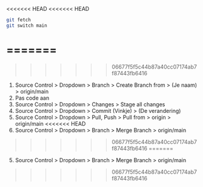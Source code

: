 <<<<<<< HEAD
<<<<<<< HEAD
```bash
git fetch
git switch main
```
=======
=======
>>>>>>> 06677f5f5c44b87a40cc07174ab7f87443fb6416
1. Source Control > Dropdown > Branch > Create Branch from > (Je naam) > origin/main
2. Pas code aan
3. Source Control > Dropdown > Changes > Stage all changes
4. Source Control > Dropdown > Commit (Vinkje) > (De verandering)
5. Source Control > Dropdown > Pull, Push > Pull from > origin > origin/main
<<<<<<< HEAD
5. Source Control > Dropdown > Branch > Merge Branch > origin/main
>>>>>>> 06677f5f5c44b87a40cc07174ab7f87443fb6416
=======
5. Source Control > Dropdown > Branch > Merge Branch > origin/main
>>>>>>> 06677f5f5c44b87a40cc07174ab7f87443fb6416
